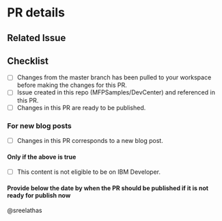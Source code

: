 # PR details

<!--- Provide a general summary of your changes in the Title above -->


## Related Issue

<!--- This project only accepts pull requests related to open issues created in this repo (MFPSamples/DevCenter) -->
<!--- If suggesting a new feature or change, please discuss it in an issue first -->
<!--- Please link to the issue here: -->

## Checklist

<!--- Go over all the following points, and put an `x` in all the boxes that apply. -->
<!--- If you're unsure about any of these, don't hesitate to ask. -->

- [ ] Changes from the master branch has been pulled to your workspace before making the changes for this PR.
- [ ] Issue created in this repo (MFPSamples/DevCenter) and referenced in this PR.
- [ ] Changes in this PR are ready to be published.

### For new blog posts
- [ ] Changes in this PR corresponds to a new blog post.

#### Only if the above is true
- [ ] This content is not eligible to be on IBM Developer.

#### Provide below the date by when the PR should be published if it is not ready for publish now
<!-- PR will be merged only when you indicate its readiness for publish. -->

@sreelathas
